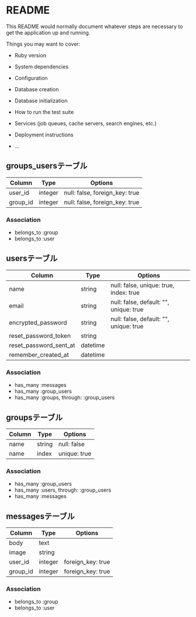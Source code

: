 # README

This README would normally document whatever steps are necessary to get the
application up and running.

Things you may want to cover:

* Ruby version

* System dependencies

* Configuration

* Database creation

* Database initialization

* How to run the test suite

* Services (job queues, cache servers, search engines, etc.)

* Deployment instructions

* ...

## groups_usersテーブル

|Column|Type|Options|
|------|----|-------|
|user_id|integer|null: false, foreign_key: true|
|group_id|integer|null: false, foreign_key: true|

### Association
- belongs_to :group
- belongs_to :user


## usersテーブル

|Column|Type|Options|
|------|----|-------|
|name|string|null: false, unique: true, index: true|
|email|string|null: false, default: "",  unique: true|
|encrypted_password|string|null: false, default: "",  unique: true|
|reset_password_token|string|
|reset_password_sent_at|datetime|
|remember_created_at|datetime|

### Association

-  has_many :messages
-  has_many :group_users
-  has_many :groups, through: :group_users


## groupsテーブル

|Column|Type|Options|
|------|----|-------|
|name|string|null: false|
|name|index|unique: true|

### Association

-  has_many :group_users
-  has_many :users, through: :group_users
-  has_many :messages


## messagesテーブル

|Column|Type|Options|
|------|----|-------|
|body|text|
|image|string|
|user_id|integer|foreign_key: true|
|group_id|integer|foreign_key: true|

### Association
-  belongs_to :group
-  belongs_to :user
